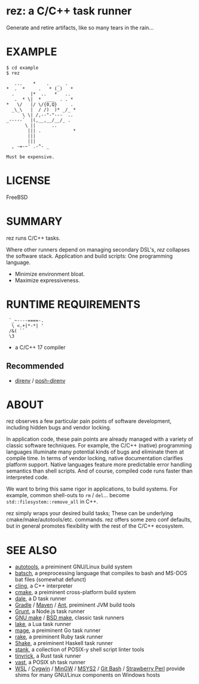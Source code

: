 # rez: a C/C++ task runner

Generate and retire artifacts, like so many tears in the rain...

# EXAMPLE

```console
$ cd example
$ rez

   ...    *    .   _  .
*  .  *     .   * (_)   *
  .      |*  ..   *   ..
   .  * \|  *  ___  . . *
*   \/   |/ \/{0,Q}     .
  _\_\   |  / /)  )* _/_ *
      \ \| /,--"-"---  ..
_-----`  |(,__,__/__/_ .
       \ ||      ..
        ||| .            *
        |||
        |||
  , -=-~' .-^- _

Must be expensive.

```

# LICENSE

FreeBSD

# SUMMARY

rez runs C/C++ tasks.

Where other runners depend on managing secondary DSL's, *rez* collapses the software stack. Application and build scripts: One programming language.

* Minimize environment bloat.
* Maximize expressiveness.

# RUNTIME REQUIREMENTS

```text
 `_~----====-.
  \ <.+|*-*| '
 /&( ``
 \3
```

* a C/C++ 17 compiler

## Recommended

* [direnv](https://direnv.net/) / [posh-direnv](https://github.com/takekazuomi/posh-direnv)

# ABOUT

rez observes a few particular pain points of software development, including hidden bugs and vendor locking.

In application code, these pain points are already managed with a variety of classic software techniques. For example, the C/C++ (native) programming languages illuminate many potential kinds of bugs and eliminate them at compile time. In terms of vendor locking, native documentation clarifies platform support. Native languages feature more predictable error handling semantics than shell scripts. And of course, compiled code runs faster than interpreted code.

We want to bring this same rigor in applications, to build systems. For example, common shell-outs to `rm` / `del`... become `std::filesystem::remove_all` in C++.

rez simply wraps your desired build tasks; These can be underlying cmake/make/autotools/etc. commands. rez offers some zero conf defaults, but in general promotes flexibility with the rest of the C/C++ ecosystem.

# SEE ALSO

* [autotools](https://www.gnu.org/software/automake/manual/html_node/Autotools-Introduction.html), a preiminent GNU/Linux build system
* [batsch](https://batsh.org/), a preprocessing language that compiles to bash and MS-DOS bat files (somewhat defunct)
* [cling](https://root.cern/cling/), a C++ interpreter
* [cmake](https://cmake.org/), a preiminent cross-platform build system
* [dale](https://github.com/mcandre/dale), a D task runner
* [Gradle](https://gradle.org/) / [Maven](https://maven.apache.org/) / [Ant](https://ant.apache.org/), preiminent JVM build tools
* [Grunt](https://gruntjs.com/), a Node.js task runner
* [GNU make](https://www.gnu.org/software/make/) / [BSD make](https://www.freebsd.org/cgi/man.cgi?make(1)), classic task runners
* [lake](https://luarocks.org/modules/steved/lake), a Lua task runner
* [mage](https://magefile.org/), a preiminent Go task runner
* [rake](https://ruby.github.io/rake/), a preiminent Ruby task runner
* [Shake](https://shakebuild.com/), a preiminent Haskell task runner
* [stank](https://github.com/mcandre/stank), a collection of POSIX-y shell script linter tools
* [tinyrick](https://github.com/mcandre/tinyrick), a Rust task runner
* [vast](https://github.com/mcandre/vast), a POSIX sh task runner
* [WSL](https://docs.microsoft.com/en-us/windows/wsl/install-win10) / [Cygwin](https://www.cygwin.com/) / [MinGW](https://www.mingw-w64.org/) / [MSYS2](https://www.msys2.org/) / [Git Bash](https://git-scm.com/downloads) / [Strawberry Perl](https://strawberryperl.com/) provide shims for many GNU/Linux components on Windows hosts
